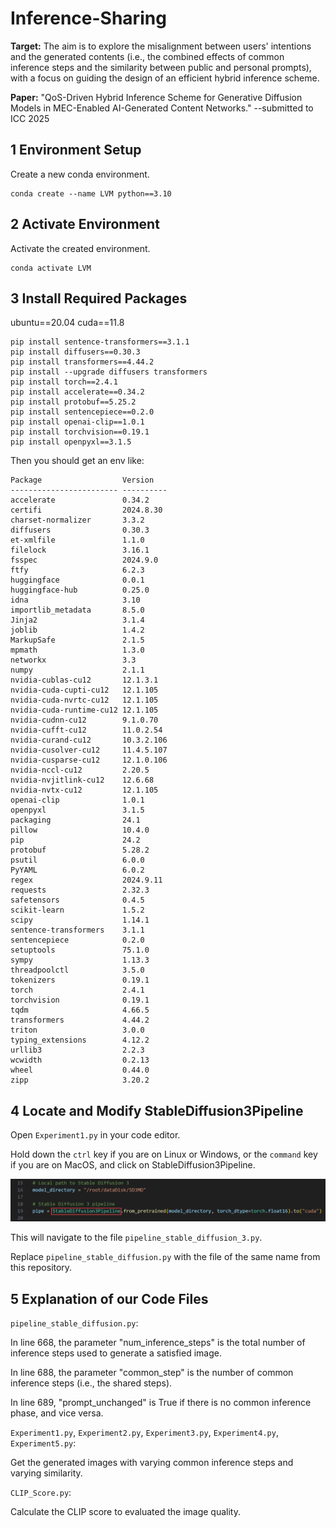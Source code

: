 # Inference-Sharing

**Target:** The aim is to explore the misalignment between users' intentions and the generated contents (i.e., the combined effects of common inference steps and the similarity between public and personal prompts), with a focus on guiding the design of an efficient hybrid inference scheme.

**Paper:** "QoS-Driven Hybrid Inference Scheme for Generative Diffusion Models in MEC-Enabled AI-Generated Content Networks." --submitted to ICC 2025

## 1 Environment Setup

Create a new conda environment.

```shell
conda create --name LVM python==3.10
```

## 2 Activate Environment

Activate the created environment.

```shell
conda activate LVM
```

## 3 Install Required Packages

ubuntu==20.04  cuda==11.8
```shell
pip install sentence-transformers==3.1.1
pip install diffusers==0.30.3
pip install transformers==4.44.2
pip install --upgrade diffusers transformers
pip install torch==2.4.1
pip install accelerate==0.34.2
pip install protobuf==5.25.2
pip install sentencepiece==0.2.0
pip install openai-clip==1.0.1
pip install torchvision==0.19.1
pip install openpyxl==3.1.5
```
Then you should get an env like:
```shell
Package                  Version
------------------------ ----------
accelerate               0.34.2
certifi                  2024.8.30
charset-normalizer       3.3.2
diffusers                0.30.3
et-xmlfile               1.1.0
filelock                 3.16.1
fsspec                   2024.9.0
ftfy                     6.2.3
huggingface              0.0.1
huggingface-hub          0.25.0
idna                     3.10
importlib_metadata       8.5.0
Jinja2                   3.1.4
joblib                   1.4.2
MarkupSafe               2.1.5
mpmath                   1.3.0
networkx                 3.3
numpy                    2.1.1
nvidia-cublas-cu12       12.1.3.1
nvidia-cuda-cupti-cu12   12.1.105
nvidia-cuda-nvrtc-cu12   12.1.105
nvidia-cuda-runtime-cu12 12.1.105
nvidia-cudnn-cu12        9.1.0.70
nvidia-cufft-cu12        11.0.2.54
nvidia-curand-cu12       10.3.2.106
nvidia-cusolver-cu12     11.4.5.107
nvidia-cusparse-cu12     12.1.0.106
nvidia-nccl-cu12         2.20.5
nvidia-nvjitlink-cu12    12.6.68
nvidia-nvtx-cu12         12.1.105
openai-clip              1.0.1
openpyxl                 3.1.5
packaging                24.1
pillow                   10.4.0
pip                      24.2
protobuf                 5.28.2
psutil                   6.0.0
PyYAML                   6.0.2
regex                    2024.9.11
requests                 2.32.3
safetensors              0.4.5
scikit-learn             1.5.2
scipy                    1.14.1
sentence-transformers    3.1.1
sentencepiece            0.2.0
setuptools               75.1.0
sympy                    1.13.3
threadpoolctl            3.5.0
tokenizers               0.19.1
torch                    2.4.1
torchvision              0.19.1
tqdm                     4.66.5
transformers             4.44.2
triton                   3.0.0
typing_extensions        4.12.2
urllib3                  2.2.3
wcwidth                  0.2.13
wheel                    0.44.0
zipp                     3.20.2
```

## 4 Locate and Modify StableDiffusion3Pipeline
Open `Experiment1.py` in your code editor.

Hold down the `ctrl` key if you are on Linux or Windows, or the `command` key if you are on MacOS, and click on StableDiffusion3Pipeline.

![image](/readme/step1.png)

This will navigate to the file `pipeline_stable_diffusion_3.py`.

Replace `pipeline_stable_diffusion.py` with the file of the same name from this repository.

## 5 Explanation of our Code Files

`pipeline_stable_diffusion.py`: 

In line 668, the parameter "num_inference_steps" is the total number of inference steps used to generate a satisfied image.

In line 688, the parameter "common_step" is the number of common inference steps (i.e., the shared steps).

In line 689, "prompt_unchanged" is True if there is no common inference phase, and vice versa.

`Experiment1.py`, `Experiment2.py`, `Experiment3.py`, `Experiment4.py`, `Experiment5.py`:

Get the generated images with varying common inference steps and varying similarity.

`CLIP_Score.py`:

Calculate the CLIP score to evaluated the image quality.
